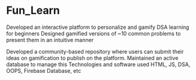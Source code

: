 # Fun_Learn

 Developed an interactive platform to personalize and gamify DSA learning for beginners
 Designed gamified versions of ~10 common problems to present them in an intuitive manner

 Developed a community-based repository where users can submit their ideas on gamification 
to publish on the platform. Maintained an active database to manage this
 Technologies and software used  HTML, JS, DSA, OOPS, Firebase Database, etc
